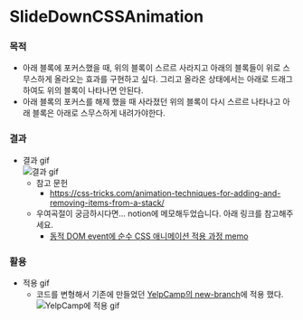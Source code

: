 # SlideDownCSSAnimation
### 목적
  - 아래 블록에 포커스했을 때, 위의 블록이 스르르 사라지고 아래의 블록들이 위로 스무스하게 올라오는 효과를 구현하고 싶다. 그리고 올라온 상태에서는 아래로 드래그 하여도 위의 블록이 나타나면 안된다.
  - 아래 블록의 포커스를 해제 했을 때 사라졌던 위의 블록이 다시 스르르 나타나고 아래 블록은 아래로 스무스하게 내려가야한다.
### 결과
- 결과 gif   
  ![결과 gif](https://github.com/skyler-dev/problemSolving/assets/132126027/2f5d3cb6-0bea-4dc0-a040-989f27b2246e)   
  - 참고 문헌
    - <https://css-tricks.com/animation-techniques-for-adding-and-removing-items-from-a-stack/>
  - 우여곡절이 궁금하시다면... notion에 메모해두었습니다. 아래 링크를 참고해주세요.
    - [동적 DOM event에 순수 CSS 애니메이션 적용 과정 memo](https://skyler-dev.notion.site/DOM-event-CSS-memo-b84a8fb61f534c9c83fb25f3d45495c2?pvs=4)
### 활용
- 적용 gif
  - 코드를 변형해서 기존에 만들었던 [YelpCamp의 new-branch](https://github.com/skyler-dev/YelpCamp/tree/new-branch)에 적용 했다.
  ![YelpCamp에 적용 gif](https://github.com/skyler-dev/problemSolving/assets/132126027/e98d7db5-1731-4ad9-8d35-c2c96f33b85d)   

